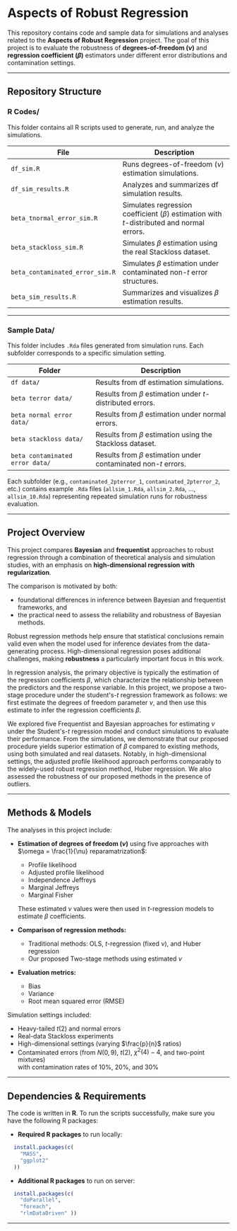 # Aspects of Robust Regression

This repository contains code and sample data for simulations and analyses related to the **Aspects of Robust Regression** project. The goal of this project is to evaluate the robustness of **degrees-of-freedom ($\nu$)** and **regression coefficient ($\beta$)** estimators under different error distributions and contamination settings.

---

## Repository Structure

### **R Codes/**
This folder contains all R scripts used to generate, run, and analyze the simulations.

| File | Description |
|------|--------------|
| `df_sim.R` | Runs degrees-of-freedom ($\nu$) estimation simulations. |
| `df_sim_results.R` | Analyzes and summarizes df simulation results. |
| `beta_tnormal_error_sim.R` | Simulates regression coefficient ($\beta$) estimation with *t*-distributed and normal errors. |
| `beta_stackloss_sim.R` | Simulates $\beta$ estimation using the real Stackloss dataset. |
| `beta_contaminated_error_sim.R` | Simulates $\beta$ estimation under contaminated non-*t* error structures. |
| `beta_sim_results.R` | Summarizes and visualizes $\beta$ estimation results. |

---

### **Sample Data/**
This folder includes `.Rda` files generated from simulation runs. Each subfolder corresponds to a specific simulation setting.

| Folder | Description |
|---------|--------------|
| `df data/` | Results from df estimation simulations. |
| `beta terror data/` | Results from $\beta$ estimation under *t*-distributed errors. |
| `beta normal error data/` | Results from $\beta$ estimation under normal errors. |
| `beta stackloss data/` | Results from $\beta$ estimation using the Stackloss dataset. |
| `beta contaminated error data/` | Results from $\beta$ estimation under contaminated non-*t* errors. |

Each subfolder (e.g., `contaminated_2pterror_1`, `contaminated_2pterror_2`, etc.) contains example `.Rda` files (`allsim_1.Rda`, `allsim_2.Rda`, …, `allsim_10.Rda`) representing repeated simulation runs for robustness evaluation.

---

## Project Overview

This project compares **Bayesian** and **frequentist** approaches to robust regression through a combination of theoretical analysis and simulation studies, with an emphasis on **high-dimensional regression with regularization**.

The comparison is motivated by both:
- foundational differences in inference between Bayesian and frequentist frameworks, and  
- the practical need to assess the reliability and robustness of Bayesian methods.  

Robust regression methods help ensure that statistical conclusions remain valid even when the model used for inference deviates from the data-generating process. High-dimensional regression poses additional challenges, making **robustness** a particularly important focus in this work.

In regression analysis, the primary objective is typically the estimation of the regression coefficients $\beta$, which characterize the relationship between the predictors and the response variable. In this project, we propose a two-stage procedure under the student's-*t* regression framework as follows: we first estimate the degrees of freedom parameter $\nu$, and then use this estimate to infer the regression coefficients $\beta$.

We explored five Frequentist and Bayesian approaches for estimating $\nu$ under the Student's-*t* regression model and conduct simulations to evaluate their performance. From the simulations, we demonstrate that our proposed procedure yields superior estimation of $\beta$ compared to existing methods, using both simulated and real datasets. Notably, in high-dimensional settings, the adjusted profile likelihood approach performs comparably to the widely-used robust regression method, Huber regression. We also assessed the robustness of our proposed methods in the presence of outliers.

---

## Methods & Models

The analyses in this project include:

- **Estimation of degrees of freedom ($\nu$)** using five approaches with $\omega = \frac{1}{\nu} reparamatrization$:  
  - Profile likelihood  
  - Adjusted profile likelihood  
  - Independence Jeffreys  
  - Marginal Jeffreys  
  - Marginal Fisher  

  These estimated $\nu$ values were then used in *t*-regression models to estimate $\beta$ coefficients.

- **Comparison of regression methods:**  
  - Traditional methods: OLS, *t*-regression (fixed $\nu$), and Huber regression  
  - Our proposed Two-stage methods using estimated $\nu$

- **Evaluation metrics:**  
  - Bias  
  - Variance  
  - Root mean squared error (RMSE)

Simulation settings included:
- Heavy-tailed *t*(2) and normal errors  
- Real-data Stackloss experiments  
- High-dimensional settings (varying $\frac{p}{n}$ ratios)  
- Contaminated errors (from $N(0,9)$, *t*(2), $\chi^2(4)-4$, and two-point mixtures)  
  with contamination rates of 10%, 20%, and 30%  

--- 

## Dependencies & Requirements 

The code is written in **R**. To run the scripts successfully, make sure you have the following R packages: 

- **Required R packages** to run locally:
```r
  install.packages(c(
    "MASS",
    "ggplot2"
  ))
```

- **Additional R packages** to run on server:
```r
  install.packages(c(
    "doParallel",
    "foreach",
    "rlmDataDriven" ))
```
---
